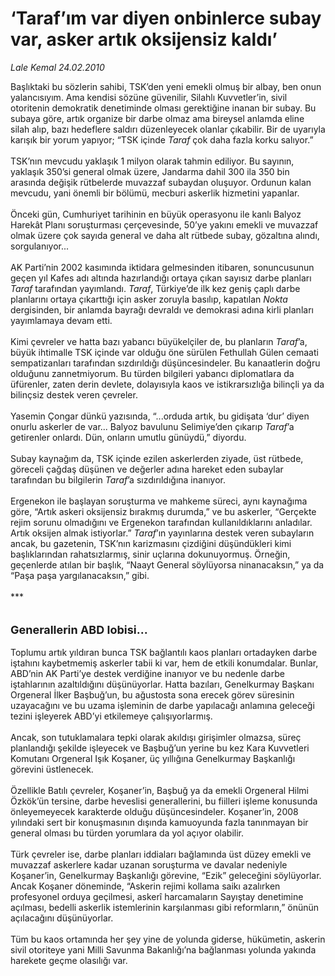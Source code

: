 # ‘Taraf’ım var diyen onbinlerce subay var, asker artık oksijensiz kaldı’

*Lale Kemal 24.02.2010*

<div class="taraf_structure_2col_1zq">
<div class="margen_n">



 <p>Başlıktaki bu sözlerin sahibi, TSK’den yeni emekli olmuş bir albay, ben onun yalancısıyım. Ama kendisi sözüne güvenilir, Silahlı Kuvvetler’in, sivil otoritenin demokratik denetiminde olması gerektiğine inanan bir subay. Bu subaya göre, artık organize bir darbe olmaz ama bireysel anlamda eline silah alıp, bazı hedeflere saldırı düzenleyecek olanlar çıkabilir. Bir de uyarıyla karışık bir yorum yapıyor; “TSK içinde <i>Taraf</i> çok daha fazla korku salıyor.” <br/><br/>TSK’nın mevcudu yaklaşık 1 milyon olarak tahmin ediliyor. Bu sayının, yaklaşık 350’si general olmak üzere, Jandarma dahil 300 ila 350 bin arasında değişik rütbelerde muvazzaf subaydan oluşuyor. Ordunun kalan mevcudu, yani önemli bir bölümü, mecburi askerlik hizmetini yapanlar. <br/><br/>Önceki gün, Cumhuriyet tarihinin en büyük operasyonu ile kanlı Balyoz Harekât Planı soruşturması çerçevesinde, 50’ye yakını emekli ve muvazzaf olmak üzere çok sayıda general ve daha alt rütbede subay, gözaltına alındı, sorgulanıyor... <br/><br/>AK Parti’nin 2002 kasımında iktidara gelmesinden itibaren, sonuncusunun geçen yıl Kafes adı altında hazırlandığı ortaya çıkan sayısız darbe planları <i>Taraf</i> tarafından yayımlandı. <i>Taraf</i>, Türkiye’de ilk kez geniş çaplı darbe planlarını ortaya çıkarttığı için asker zoruyla basılıp, kapatılan <i>Nokta</i> dergisinden, bir anlamda bayrağı devraldı ve demokrasi adına kirli planları yayımlamaya devam etti. <br/><br/>Kimi çevreler ve hatta bazı yabancı büyükelçiler de, bu planların <i>Taraf</i>’a, büyük ihtimalle TSK içinde var olduğu öne sürülen Fethullah Gülen cemaati sempatizanları tarafından sızdırıldığı düşüncesindeler. Bu kanaatlerin doğru olduğunu zannetmiyorum. Bu türden bilgileri yabancı diplomatlara da üfürenler, zaten derin devlete, dolayısıyla kaos ve istikrarsızlığa bilinçli ya da bilinçsiz destek veren çevreler. <br/><br/>Yasemin Çongar dünkü yazısında, “...orduda artık, bu gidişata ‘dur’ diyen onurlu askerler de var... Balyoz bavulunu Selimiye’den çıkarıp <i>Taraf</i>’a getirenler onlardı. Dün, onların umutlu günüydü,” diyordu. <br/><br/>Subay kaynağım da, TSK içinde ezilen askerlerden ziyade, üst rütbede, göreceli çağdaş düşünen ve değerler adına hareket eden subaylar tarafından bu bilgilerin <i>Taraf</i>’a sızdırıldığına inanıyor. <br/><br/>Ergenekon ile başlayan soruşturma ve mahkeme süreci, aynı kaynağıma göre, “Artık askeri oksijensiz bırakmış durumda,” ve bu askerler, “Gerçekte rejim sorunu olmadığını ve Ergenekon tarafından kullanıldıklarını anladılar. Artık oksijen almak istiyorlar.” <i>Taraf</i>’ın yayınlarına destek veren subayların ancak, bu gazetenin, TSK’nın karizmasını çizdiğini düşündükleri kimi başlıklarından rahatsızlarmış, sinir uçlarına dokunuyormuş. Örneğin, geçenlerde atılan bir başlık, “Naayt General söylüyorsa ninanacaksın,” ya da “Paşa paşa yargılanacaksın,” gibi. <br/><br/>***<b> <br/><br/><br/><font size="4">Generallerin ABD lobisi... </font></b><br/><br/>Toplumu artık yıldıran bunca TSK bağlantılı kaos planları ortadayken darbe iştahını kaybetmemiş askerler tabii ki var, hem de etkili konumdalar. Bunlar, ABD’nin AK Parti’ye destek verdiğine inanıyor ve bu nedenle darbe iştahlarının azaltıldığını düşünüyorlar. Hatta bazıları, Genelkurmay Başkanı Orgeneral İlker Başbuğ’un, bu ağustosta sona erecek görev süresinin uzayacağını ve bu uzama işleminin de darbe yapılacağı anlamına geleceği tezini işleyerek ABD’yi etkilemeye çalışıyorlarmış. <br/><br/>Ancak, son tutuklamalara tepki olarak akıldışı girişimler olmazsa, süreç planlandığı şekilde işleyecek ve Başbuğ’un yerine bu kez Kara Kuvvetleri Komutanı Orgeneral Işık Koşaner, üç yıllığına Genelkurmay Başkanlığı görevini üstlenecek. <br/><br/>Özellikle Batılı çevreler, Koşaner’in, Başbuğ ya da emekli Orgeneral Hilmi Özkök’ün tersine, darbe heveslisi generallerini, bu fiilleri işleme konusunda önleyemeyecek karakterde olduğu düşüncesindeler. Koşaner’in, 2008 yılındaki sert bir konuşmasının dışında kamuoyunda fazla tanınmayan bir general olması bu türden yorumlara da yol açıyor olabilir. <br/><br/>Türk çevreler ise, darbe planları iddiaları bağlamında üst düzey emekli ve muvazzaf askerlere kadar uzanan soruşturma ve davalar nedeniyle Koşaner’in, Genelkurmay Başkanlığı görevine, “Ezik” geleceğini söylüyorlar. Ancak Koşaner döneminde, “Askerin rejimi kollama saikı azalırken profesyonel orduya geçilmesi, askerî harcamaların Sayıştay denetimine açılması, bedelli askerlik istemlerinin karşılanması gibi reformların,” önünün açılacağını düşünüyorlar. <br/><br/>Tüm bu kaos ortamında her şey yine de yolunda giderse, hükümetin, askerin sivil otoriteye yani Milli Savunma Bakanlığı’na bağlanması yolunda yakında harekete geçme olasılığı var.</p>
<br/>
<br/>
<br/>



<br/>


<div id="taraf_not">
</div>

</div>


</div>
